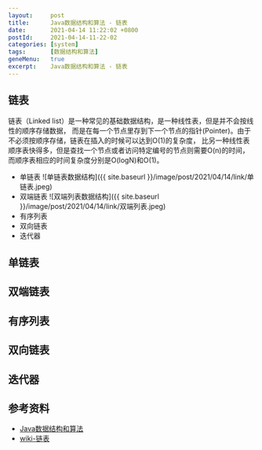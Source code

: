 ```yaml
---
layout:     post
title:      Java数据结构和算法 - 链表
date:       2021-04-14 11:22:02 +0800
postId:     2021-04-14-11-22-02
categories: [system]
tags:       [数据结构和算法]
geneMenu:   true
excerpt:    Java数据结构和算法 - 链表
---
```


## 链表

链表（Linked list）是一种常见的基础数据结构，是一种线性表，但是并不会按线性的顺序存储数据，
而是在每一个节点里存到下一个节点的指针(Pointer)。由于不必须按顺序存储，链表在插入的时候可以达到O(1)的复杂度，
比另一种线性表顺序表快得多，但是查找一个节点或者访问特定编号的节点则需要O(n)的时间，而顺序表相应的时间复杂度分别是O(logN)和O(1)。

* 单链表
![单链表数据结构]({{ site.baseurl }}/image/post/2021/04/14/link/单链表.jpeg)
* 双端链表
![双端列表数据结构]({{ site.baseurl }}/image/post/2021/04/14/link/双端列表.jpeg)
* 有序列表
* 双向链表
* 迭代器

## 单链表
## 双端链表
## 有序列表
## 双向链表
## 迭代器

## 参考资料
* [Java数据结构和算法](https://book.douban.com/subject/1144007/)
* [wiki-链表](https://zh.wikipedia.org/wiki/链表)
